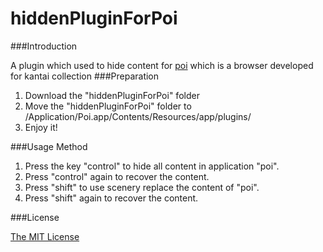 # hiddenPluginForPoi
###Introduction

A plugin which used to hide content for [poi](https://github.com/poooi/poi) which is a browser developed for kantai collection
###Preparation

1.	Download the "hiddenPluginForPoi" folder
2.	Move the "hiddenPluginForPoi" folder to /Application/Poi.app/Contents/Resources/app/plugins/
3.	Enjoy it!

###Usage Method

1.	Press the key "control" to hide all content in application "poi".
2.	Press "control" again to recover the content.
3.	Press "shift" to use scenery replace the content of "poi".
4.	Press "shift" again to recover the content.

###License

[The MIT License](https://github.com/corfishy/hiddenPluginForPoi/blob/master/LICENSE.md)